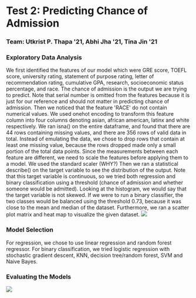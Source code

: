 # Test 2: Predicting Chance of Admission 
### Team: Utkrist P. Thapa '21, Abhi Jha '21, Tina Jin '21

### Exploratory Data Analysis 
We first identified the features of our model which were GRE score, TOEFL score, university rating, statement of purpose rating, letter of recommendation rating, cumulative GPA, research, socioeconomic status percentage, and race. The chance of admission is the output we are trying to predict. Note that serial number is omitted from the features because it is just for our reference and should not matter in predicting chance of admission. Then we noticed that the feature 'RACE' do not contain numerical values. We used onehot encoding to transform this feature column into four columns denoting asian, african american, latinx and white respectively.
We ran isna() on the entire dataframe, and found that there are 44 rows containing missing values, and there are 356 rows of valid data in total. Instead of emulating the data, we chose to drop rows that contain at least one missing value, because the rows dropped made only a small portion of the total data points.
Since the measurements between each feature are different, we need to scale the features before applying them to a model. We used the standard scaler (WHY?)
Then we ran a statistical describe() on the target variable to see the distribution of the output. Note that this target variable is continuous, so we tried both regression and binary classification using a threshold (chance of admission and whether someone would be admitted). Looking at the histogram, we would say that the target variable is not skewed. If we were to run a binary classifier, the two classes would be balanced using the threshold 0.73, because it was close to the mean and median of the dataset.
Furthermore, we ran a scatter plot matrix and heat map to visualize the given dataset. 
![](/images/xxxfigure)

### Model Selection
For regression, we chose to use linear regression and random forest regressor.
For binary classification, we tried logistic regression with stochastic gradient descent, KNN, decision tree/random forest, SVM and Naive Bayes.

### Evaluating the Models
![](/images/somemetrics)


